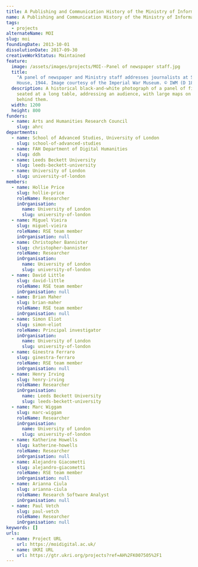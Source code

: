 ```yaml
---
title: A Publishing and Communication History of the Ministry of Information, 1939-45
name: A Publishing and Communication History of the Ministry of Information, 1939-45
tags:
  - projects
alternateName: MOI
slug: moi
foundingDate: 2013-10-01
dissolutionDate: 2017-09-30
creativeWorkStatus: Maintained
feature:
  image: /assets/images/projects/MOI--Panel of newspaper staff.jpg
  title:
    "A panel of newspaper and Ministry staff addresses journalists at Senate
    House, 1944. Image courtesy of the Imperial War Museum. © IWM (D 18066)  "
  description: A historical black-and-white photograph of a panel of five men
    seated at a long table, addressing an audience, with large maps on the wall
    behind them.
  width: 1200
  height: 800
funders:
  - name: Arts and Humanities Research Council
    slug: ahrc
departments:
  - name: School of Advanced Studies, University of London
    slug: school-of-advanced-studies
  - name: FAH Department of Digital Humanities
    slug: ddh
  - name: Leeds Beckett University
    slug: leeds-beckett-university
  - name: University of London
    slug: university-of-london
members:
  - name: Hollie Price
    slug: hollie-price
    roleName: Researcher
    inOrganisation:
      name: University of London
      slug: university-of-london
  - name: Miguel Vieira
    slug: miguel-vieira
    roleName: RSE team member
    inOrganisation: null
  - name: Christopher Bannister
    slug: christopher-bannister
    roleName: Researcher
    inOrganisation:
      name: University of London
      slug: university-of-london
  - name: David Little
    slug: david-little
    roleName: RSE team member
    inOrganisation: null
  - name: Brian Maher
    slug: brian-maher
    roleName: RSE team member
    inOrganisation: null
  - name: Simon Eliot
    slug: simon-eliot
    roleName: Principal investigator
    inOrganisation:
      name: University of London
      slug: university-of-london
  - name: Ginestra Ferraro
    slug: ginestra-ferraro
    roleName: RSE team member
    inOrganisation: null
  - name: Henry Irving
    slug: henry-irving
    roleName: Researcher
    inOrganisation:
      name: Leeds Beckett University
      slug: leeds-beckett-university
  - name: Marc Wiggam
    slug: marc-wiggam
    roleName: Researcher
    inOrganisation:
      name: University of London
      slug: university-of-london
  - name: Katherine Howells
    slug: katherine-howells
    roleName: Researcher
    inOrganisation: null
  - name: Alejandro Giacometti
    slug: alejandro-giacometti
    roleName: RSE team member
    inOrganisation: null
  - name: Arianna Ciula
    slug: arianna-ciula
    roleName: Research Software Analyst
    inOrganisation: null
  - name: Paul Vetch
    slug: paul-vetch
    roleName: Researcher
    inOrganisation: null
keywords: []
urls:
  - name: Project URL
    url: https://moidigital.ac.uk/
  - name: UKRI URL
    url: https://gtr.ukri.org/projects?ref=AH%2FK007505%2F1
---
```

